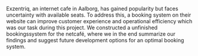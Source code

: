 Exzentriq, an internet cafe in Aalborg, has gained popularity but faces uncertainty with available seats. To
address this, a booking system on their website can improve customer experience and operational
efficiency which was our task during this project. We constructed a unfinished bookingssystem for the
netcafé, where we in the end summarize our findings and suggest future development options for an
optimal booking system.

